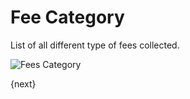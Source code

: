 <!-- add-breadcrumbs -->
# Fee Category

List of all different type of fees collected.

<img class="screenshot" alt="Fees Category" src="{{url_prefix}}/assets/img/schools/fees/fee-category.png">

{next}
